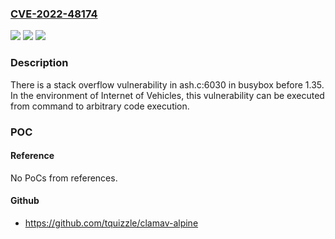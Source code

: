 ### [CVE-2022-48174](https://cve.mitre.org/cgi-bin/cvename.cgi?name=CVE-2022-48174)
![](https://img.shields.io/static/v1?label=Product&message=n%2Fa&color=blue)
![](https://img.shields.io/static/v1?label=Version&message=n%2Fa&color=blue)
![](https://img.shields.io/static/v1?label=Vulnerability&message=n%2Fa&color=brighgreen)

### Description

There is a stack overflow vulnerability in ash.c:6030 in busybox before 1.35. In the environment of Internet of Vehicles, this vulnerability can be executed from command to arbitrary code execution.

### POC

#### Reference
No PoCs from references.

#### Github
- https://github.com/tquizzle/clamav-alpine

